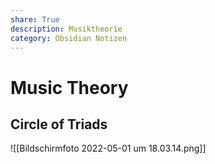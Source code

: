 ```yaml
---
share: True
description: Musiktheorie
category: Obsidian Notizen
---
```

# Music Theory

## Circle of Triads
![[Bildschirmfoto 2022-05-01 um 18.03.14.png]]